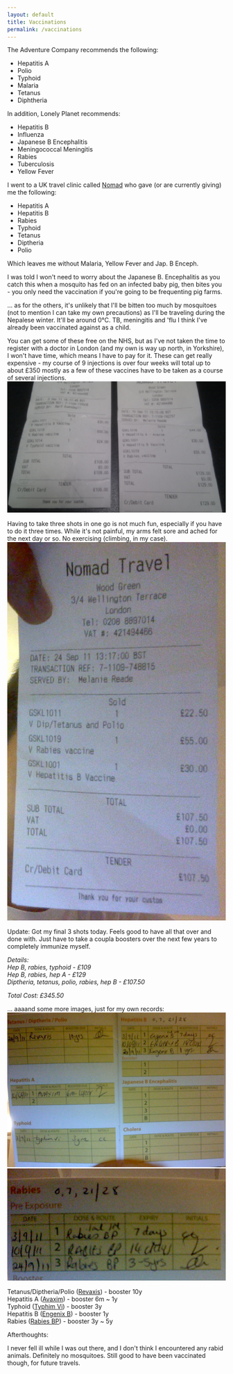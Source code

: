 ```yaml
---
layout: default
title: Vaccinations
permalink: /vaccinations
---
```


The Adventure Company recommends the following:

* Hepatitis A
* Polio
* Typhoid
* Malaria
* Tetanus
* Diphtheria

In addition, Lonely Planet recommends:

* Hepatitis B
* Influenza
* Japanese B Encephalitis
* Meningococcal Meningitis
* Rabies
* Tuberculosis
* Yellow Fever

I went to a UK travel clinic called <a href="http://www.nomadtravel.co.uk/pages/nomad-travel-clinics">Nomad</a> who gave (or are currently giving) me the following:

* Hepatitis A
* Hepatitis B
* Rabies
* Typhoid
* Tetanus
* Diptheria
* Polio

Which leaves me without Malaria, Yellow Fever and Jap. B Enceph.

I was told I won't need to worry about the Japanese B. Encephalitis as you catch this when a mosquito has fed on an infected baby pig, then bites you - you only need the vaccination if you're going to be frequenting pig farms.

... as for the others, it's unlikely that I'll be bitten too much by mosquitoes (not to mention I can take my own precautions) as I'll be traveling during the Nepalese winter. It'll be around 0°C. TB, meningitis and 'flu I think I've already been vaccinated against as a child.

You can get some of these free on the NHS, but as I've not taken the time to register with a doctor in London (and my own is way up north, in Yorkshire), I won't have time, which means I have to pay for it. These can get really expensive - my course of 9 injections is over four weeks will total up to about £350 mostly as a few of these vaccines have to be taken as a course of several injections.
![](assets/vacs1.jpg "Vaccinations")

Having to take three shots in one go is not much fun, especially if you have to do it three times. While it's not painful, my arms felt sore and ached for the next day or so. No exercising (climbing, in my case).
![](assets/vacs2.jpg "Vaccinations")

Update: Got my final 3 shots today. Feels good to have all that over and done with. Just have to take a coupla boosters over the next few years to completely immunize myself.

*Details:*<br />
*Hep B, rabies, typhoid - £109*<br />
*Hep B, rabies, hep A - £129*<br />
*Diptheria, tetanus, polio, rabies, hep B - £107.50*

*Total Cost: £345.50*

... aaaand some more images, just for my own records:
![](assets/vacsrecord1.jpg "Vaccinations Records")
![](assets/vacsrecord2.jpg "Vaccinations Record")

Tetanus/Diptheria/Polio (<a href="http://www.netdoctor.co.uk/medicines/100005089.html">Revaxis</a>) - booster 10y<br />
Hepatitis A (<a href="http://www.netdoctor.co.uk/medicines/100003051.html">Avaxim</a>) - booster 6m ~ 1y<br />
Typhoid (<a href="http://www.netdoctor.co.uk/medicines/100003093.html">Typhim Vi</a>) - booster 3y<br />
Hepatitis B (<a href="http://www.netdoctor.co.uk/medicines/100003062.html">Engenix B</a>) - booster 1y<br />
Rabies (<a href="http://www.netdoctor.co.uk/medicines/100003085.html">Rabies BP</a>) - booster 3y ~ 5y

Afterthoughts:

I never fell ill while I was out there, and I don't think I encountered any rabid animals. Definitely no mosquitoes. Still good to have been vaccinated though, for future travels.
